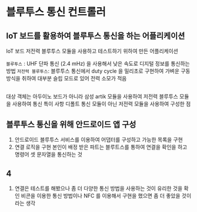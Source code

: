 # 블루투스 통신 컨트롤러

## IoT 보드를 활용하여 블루투스 통신을 하는 어플리케이션
IoT 보드 저전력 블루투스 모듈을 사용하고 테스트하기 위하여 만든 어플리케이션

`블루투스` : UHF 단파 통신 (2.4 mHz) 을 사용해서 낮은 속도로 디지털 정보를 통신하는 방법
`저전력 블루투스`: 블루투스 통신에서 duty cycle 을 밀리초로 구현하여 가벼운 구동 방식을 취하여 대부분 슬립 모드로 있어 전력 소모가 적음

##
대상 객체는 아두이노 보드가 아니라 삼성 artik 모듈을 사용하여 저전력 블루투스 모듈을 사용하여 통신
특이 사항 디폴트 통신 모듈이 아닌 저전력 모듈을 사용하여 구성한 점

## 블루투스 통신을 위해 안드로이드 앱 구성
1. 안드로이드 블루투스 서비스를 이용하여 어댑터를 구성하고 가능한 목록을 구현
2. 연결 로직을 구현 본인이 배정 받은 파트는 블루트스를 통하여 연결을 확인을 하고 명령어 셋 문자열을 통신하는 것

## 4

1. 연결은 테스트를 해봤으나 좀 더 다양한 통신 방법을 사용하는 것이 유리한 것을 확인 비콘을 이용한 통신 방법이나
NFC 를 이용해서 구현을 했으면 좀 더 좋았을 것이라는 생각


